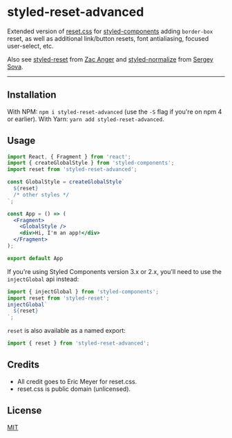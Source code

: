 # styled-reset-advanced

Extended version of [reset.css](https://meyerweb.com/eric/tools/css/reset/) for
[styled-components](https://github.com/styled-components/styled-components) adding `border-box` reset, 
as well as additional link/button resets, font antialiasing, focused user-select, etc.

Also see [styled-reset](https://github.com/zacanger/styled-reset)
from [Zac Anger](https://github.com/zacagner) and
[styled-normalize](https://www.npmjs.com/package/styled-normalize)
from [Sergey Sova](https://github.com/sergeysova).

--------

## Installation

With NPM: `npm i styled-reset-advanced` (use the `-S` flag if you're on npm 4 or earlier).
With Yarn: `yarn add styled-reset-advanced`.

## Usage

```jsx
import React, { Fragment } from 'react';
import { createGlobalStyle } from 'styled-components';
import reset from 'styled-reset-advanced';

const GlobalStyle = createGlobalStyle`
  ${reset}
  /* other styles */
`;

const App = () => (
  <Fragment>
    <GlobalStyle />
    <div>Hi, I'm an app!</div>
  </Fragment>
);

export default App
```

If you're using Styled Components version 3.x or 2.x, you'll need to use the
`injectGlobal` api instead:

```jsx
import { injectGlobal } from 'styled-components';
import reset from 'styled-reset';
injectGlobal`
  ${reset}
`;
```

`reset` is also available as a named export:

```jsx
import { reset } from 'styled-reset-advanced';
```

## Credits

- All credit goes to Eric Meyer for reset.css.
- reset.css is public domain (unlicensed).

## License

[MIT](./LICENSE.md)
